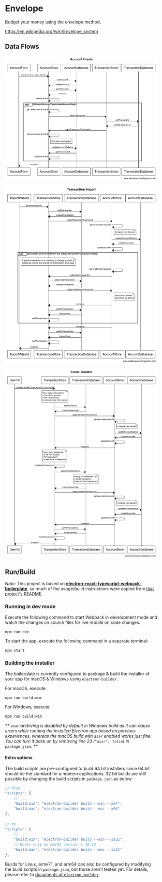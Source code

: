 # Envelope

Budget your money using the envelope method.

https://en.wikipedia.org/wiki/Envelope_system

## Data Flows

![account create sequence](docs/account-create.png)

![transaction import sequence](docs/transaction-import.png)

![funds transfer sequence](docs/funds-transfer.png)

## Run/Build

_Note:_ This project is based on [**electron-react-typescript-webpack-boilerplate**](https://github.com/Devtography/electron-react-typescript-webpack-boilerplate), so much of the 
usage/build instructions were copied from [that project's README](https://github.com/Devtography/electron-react-typescript-webpack-boilerplate/blob/master/README.md).

### Running in dev mode

Execute the following command to start Webpack in development mode and 
watch the changes on source files for live rebuild on code changes.
```sh
npm run dev
```

To start the app, execute the following command in a separate terminal:
```sh
npm start
```

### Building the installer
The boilerplate is currently configured to package & build the installer of 
your app for macOS & Windows using `electron-builder`. 

For macOS, execute:
```sh
npm run build:mac
```

For Windows, execute:
```sh
npm run build:win
```
_** `asar` archiving is disabled by default in Windows build as it can cause 
errors while running the installed Electron app based on pervious experiences, 
whereas the macOS build with `asar` enabled works just fine. You can turn it 
back on by removing line 23 (`"asar": false`) in `package.json`. **_

#### Extra options
The build scripts are pre-configured to build 64 bit installers since 64 bit 
should be the standard for a modern applications. 32 bit builds are still 
possible by changing the build scripts in `package.json` as below:
```javascript
// from
"scripts": {
    // ...
    "build:win": "electron-builder build --win --x64",
    "build:mac": "electron-builder build --mac --x64"
},

// to
"scripts": {
    // ...
    "build:win": "electron-builder build --win --ia32",
    // Works only on macOS version < 10.15
    "build:mac": "electron-builder build --mac --ia32"
},
```

Builds for Linux, armv71, and arm64 can also be configured by modifying the 
build scripts in `package.json`, but those aren't tested yet. For details, 
please refer to [documents of `electron-builder`](https://www.electron.build/cli).
